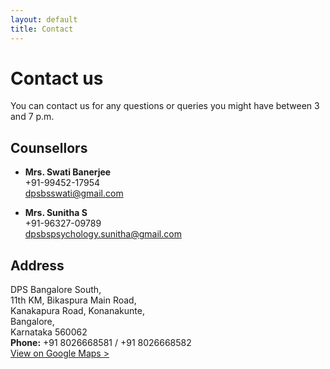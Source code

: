 ```yaml
---
layout: default
title: Contact
---
```


# Contact us

You can contact us for any questions or queries you might have between 3 and 7 p.m.

## Counsellors
- **Mrs. Swati Banerjee**<br>
  +91-99452-17954<br>
  dpsbsswati@gmail.com

- **Mrs. Sunitha S**<br>
  +91-96327-09789<br>
  dpsbspsychology.sunitha@gmail.com


## Address
DPS Bangalore South, <br>
11th KM, Bikaspura Main Road, <br>
Kanakapura Road, Konanakunte, <br>
Bangalore, <br>
Karnataka 560062 <br>
**Phone:** +91 8026668581 / +91 8026668582<br>
[View on Google Maps >](https://maps.app.goo.gl/HT5KUtrjkC3HH6hX7)